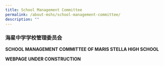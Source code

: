 ```yaml
---
title: School Management Committee
permalink: /about-mshs/school-management-committee/
description: ""
---
```





### 海星中学学校管理委员会

<b>SCHOOL MANAGEMENT COMMITTEE OF MARIS STELLA HIGH SCHOOL</b>


	
<b>WEBPAGE UNDER CONSTRUCTION</b>